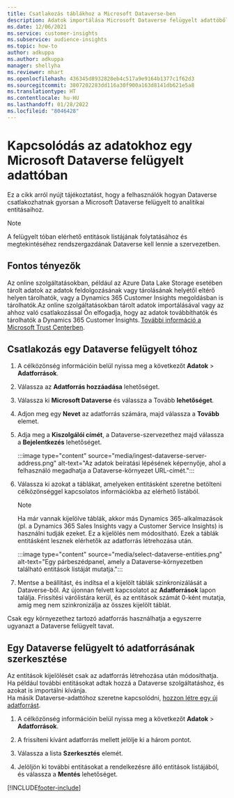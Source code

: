 ```yaml
---
title: Csatlakozás táblákhoz a Microsoft Dataverse-ben
description: Adatok importálása Microsoft Dataverse felügyelt adattóből.
ms.date: 12/06/2021
ms.service: customer-insights
ms.subservice: audience-insights
ms.topic: how-to
author: adkuppa
ms.author: adkuppa
manager: shellyha
ms.reviewer: mhart
ms.openlocfilehash: 436345d8932820eb4c517a9e9164b1377c1f62d3
ms.sourcegitcommit: 3807202283dd116a30f900a163d8141db621e5a8
ms.translationtype: HT
ms.contentlocale: hu-HU
ms.lasthandoff: 01/28/2022
ms.locfileid: "8046428"
---
```

# <a name="connect-to-data-in-a-microsoft-dataverse-managed-data-lake"></a>Kapcsolódás az adatokhoz egy Microsoft Dataverse felügyelt adattóban



Ez a cikk arról nyújt tájékoztatást, hogy a felhasználók hogyan Dataverse csatlakozhatnak gyorsan a Microsoft Dataverse felügyelt tó analitikai entitásaihoz. 

> [!NOTE]
> A felügyelt tóban elérhető entitások listájának folytatásához és megtekintéséhez rendszergazdának Dataverse kell lennie a szervezetben.

## <a name="important-considerations"></a>Fontos tényezők

Az online szolgáltatásokban, például az Azure Data Lake Storage esetében tárolt adatok az adatok feldolgozásának vagy tárolásának helyétől eltérő helyen tárolhatók, vagy a Dynamics 365 Customer Insights megoldásban is tárolhatók.Az online szolgáltatásokban tárolt adatok importálásával vagy az ahhoz való csatlakozással Ön elfogadja, hogy az adatok továbbíthatók és tárolhatók a Dynamics 365 Customer Insights. [További információ a Microsoft Trust Centerben](https://www.microsoft.com/trust-center).

## <a name="connect-to-a-dataverse-managed-lake"></a>Csatlakozás egy Dataverse felügyelt tóhoz

1. A célközönség információin belül nyissa meg a következőt **Adatok** > **Adatforrások**.

2. Válassza az **Adatforrás hozzáadása** lehetőséget.

3. Válassza ki **Microsoft Dataverse** és válassza a Tovább **lehetőséget**.

4. Adjon meg egy **Nevet** az adatforrás számára, majd válassza a **Tovább** elemet. 

5. Adja meg a **Kiszolgálói címét**, a Dataverse-szervezethez majd válassza a **Bejelentkezés** lehetőséget.

   :::image type="content" source="media/ingest-dataverse-server-address.png" alt-text="Az adatok beíratási lépésének képernyője, ahol a felhasználó megadhatja a Dataverse-környezet URL-címét.":::

6. Válassza ki azokat a táblákat, amelyeken entitásként szeretne betölteni célközönséggel kapcsolatos információkba az elérhető listából.    

   > [!NOTE]
   > Ha már vannak kijelölve táblák, akkor más Dynamics 365-alkalmazások (pl. a Dynamics 365 Sales Insights vagy a Customer Service Insights) is használni tudják ezeket. Ez a kijelölés nem módosítható. Ezek a táblák entitásként lesznek elérhetők az adatforrás létrehozása után.

   :::image type="content" source="media/select-dataverse-entities.png" alt-text="Egy párbeszédpanel, amely a Dataverse-környezetben található entitások listáját mutatja.":::

7. Mentse a beállítást, és indítsa el a kijelölt táblák szinkronizálását a Dataverse-ből. Az újonnan felvett kapcsolatot az **Adatforrások** lapon találja. Frissítési várólistára kerül, és az entitások számát 0-ként mutatja, amíg meg nem szinkronizálja az összes kijelölt táblát.

Csak egy környezethez tartozó adatforrás használhatja a egyszerre ugyanazt a Dataverse felügyelt tavat.

## <a name="edit-a-dataverse-managed-lake-data-source"></a>Egy Dataverse felügyelt tó adatforrásának szerkesztése

Az entitások kijelölését csak az adatforrás létrehozása után módosíthatja. Ha például további entitásokat adtak hozzá a Dataverse szolgáltatáshoz, és azokat is importálni kívánja.    
Ha másik Dataverse-adattóhoz szeretne kapcsolódni, [hozzon létre egy új adatforrást](#connect-to-a-dataverse-managed-lake).

1. A célközönség információin belül nyissa meg a következőt **Adatok** > **Adatforrások**.

2. A frissíteni kívánt adatforrás mellett jelölje ki a három pontot.

3. Válassza a lista **Szerkesztés** elemét.

4. Jelöljön ki további entitásokat a rendelkezésre álló entitások listájából, és válassza a **Mentés** lehetőséget.

[!INCLUDE[footer-include](../includes/footer-banner.md)]
